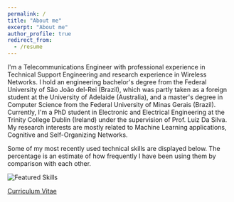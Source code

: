 ```yaml
---
permalink: /
title: "About me"
excerpt: "About me"
author_profile: true
redirect_from: 
  - /resume
---
```


I'm a Telecommunications Engineer with professional experience in Technical Support Engineering and research experience in Wireless Networks. I hold an engineering bachelor's degree from the Federal University of São João del-Rei (Brazil), which was partly taken as a foreign student at the University of Adelaide (Australia), and a master's degree in Computer Science from the Federal University of Minas Gerais (Brazil). Currently, I'm a PhD student in Electronic and Electrical Engineering at the Trinity College Dublin (Ireland) under the supervision of Prof. Luiz Da Silva. My research interests are mostly related to Machine Learning applications, Cognitive and Self-Organizing Networks.

Some of my most recently used technical skills are displayed below. The percentage is an estimate of how frequently I have been using them by comparison with each other.

![Featured Skills](https://docs.google.com/spreadsheets/d/e/2PACX-1vRvFtaknHOANOBbFuGpuCmQu12Ha5HSeM0-W9TtdYiULkC4wu4WR4C8w56d4LrkIdzqU3G9xtCvNRLZ/pubchart?oid=293046441&format=image)

[Curriculum Vitae](./files/cv-complete.pdf "Curriculum Vitae")

